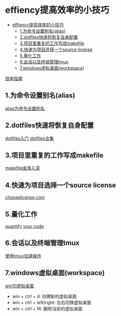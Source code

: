 # effiency提高效率的小技巧

<!-- TOC -->

- [effiency提高效率的小技巧](#effiency%e6%8f%90%e9%ab%98%e6%95%88%e7%8e%87%e7%9a%84%e5%b0%8f%e6%8a%80%e5%b7%a7)
  - [1.为命令设置别名(alias)](#1%e4%b8%ba%e5%91%bd%e4%bb%a4%e8%ae%be%e7%bd%ae%e5%88%ab%e5%90%8dalias)
  - [2.dotfiles快速将恢复自身配置](#2dotfiles%e5%bf%ab%e9%80%9f%e5%b0%86%e6%81%a2%e5%a4%8d%e8%87%aa%e8%ba%ab%e9%85%8d%e7%bd%ae)
  - [3.项目里重复的工作写成makefile](#3%e9%a1%b9%e7%9b%ae%e9%87%8c%e9%87%8d%e5%a4%8d%e7%9a%84%e5%b7%a5%e4%bd%9c%e5%86%99%e6%88%90makefile)
  - [4.快速为项目选择一个source license](#4%e5%bf%ab%e9%80%9f%e4%b8%ba%e9%a1%b9%e7%9b%ae%e9%80%89%e6%8b%a9%e4%b8%80%e4%b8%aasource-license)
  - [5.量化工作](#5%e9%87%8f%e5%8c%96%e5%b7%a5%e4%bd%9c)
  - [6.会话以及终端管理tmux](#6%e4%bc%9a%e8%af%9d%e4%bb%a5%e5%8f%8a%e7%bb%88%e7%ab%af%e7%ae%a1%e7%90%86tmux)
  - [7.windows虚拟桌面(workspace)](#7windows%e8%99%9a%e6%8b%9f%e6%a1%8c%e9%9d%a2workspace)

<!-- /TOC -->

[效率指南](https://leohxj.gitbooks.io/a-programmer-prepares/effciency/coder-guide.html)

## 1.为命令设置别名(alias)

[alias为命令设置别名](https://blog.csdn.net/doiido/article/details/43762791)

## 2.dotfiles快速将恢复自身配置

[dotfiles入门](https://luolei.org/dotfiles-tutorial/)
[dotfiles合集](http://dotfiles.github.io/)

## 3.项目里重复的工作写成makefile

[makefile由浅入深](https://zhuanlan.zhihu.com/p/47390641)

## 4.快速为项目选择一个source license

[chooselicense.com](https://choosealicense.com)

## 5.量化工作

[quantify your code](https://blog.newrelic.com/culture/quantify-your-code/)

## 6.会话以及终端管理tmux

[使用tmux加速操作](http://cenalulu.github.io/linux/tmux/)

## 7.windows虚拟桌面(workspace)

[win10虚拟桌面](https://sspai.com/post/45594)

- win + ctrl + d: 创建新的虚拟桌面
- win + ctrl + left/right: 左右切换虚拟桌面
- win + ctrl + f4: 删除当前的虚拟桌面
